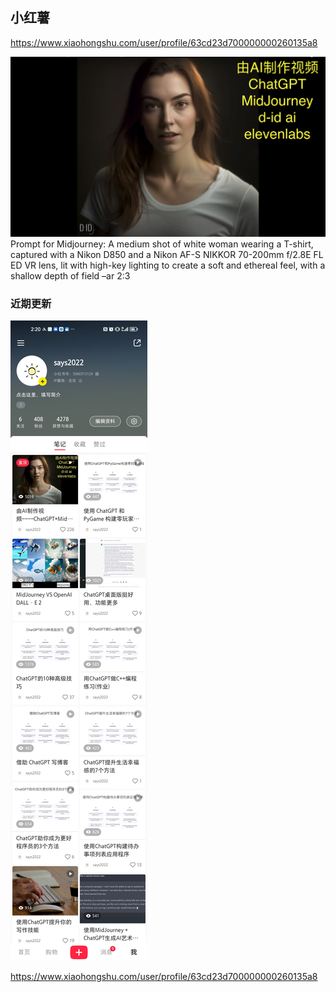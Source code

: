 ## 小红薯

https://www.xiaohongshu.com/user/profile/63cd23d700000000260135a8

![alt 由AI制作视频](./images/1114.jpg)
Prompt for Midjourney:
A medium shot of white woman wearing a T-shirt, captured with a Nikon D850 and a Nikon AF-S NIKKOR 70-200mm f/2.8E FL ED VR lens, lit with high-key lighting to create a soft and ethereal feel, with a shallow depth of field –ar 2:3


### 近期更新
![alt 近期更新](./images/WechatIMG196.jpeg)



https://www.xiaohongshu.com/user/profile/63cd23d700000000260135a8

